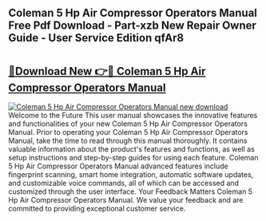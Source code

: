 ## Coleman 5 Hp Air Compressor Operators Manual Free Pdf Download - Part-xzb New Repair Owner Guide - User Service Edition qfAr8

# <h2><a href="http://bc65600.oget.top/?id=Coleman+5+Hp+Air+Compressor+Operators+Manual">🔗Download New 👉🔴 Coleman 5 Hp Air Compressor Operators Manual</a></h2>

[![Coleman 5 Hp Air Compressor Operators Manual new download](https://i.imgur.com/5g1atiW.png)](http://bc65600.oget.top/?id=Coleman+5+Hp+Air+Compressor+Operators+Manual)
Welcome to the Future This user manual showcases the innovative features and functionalities of your new Coleman 5 Hp Air Compressor Operators Manual. Prior to operating your Coleman 5 Hp Air Compressor Operators Manual, take the time to read through this manual thoroughly. It contains valuable information about the product's features and functions, as well as setup instructions and step-by-step guides for using each feature. Coleman 5 Hp Air Compressor Operators Manual advanced features include fingerprint scanning, smart home integration, automatic software updates, and customizable voice commands, all of which can be accessed and customized through the user interface. Your Feedback Matters Coleman 5 Hp Air Compressor Operators Manual. We value your feedback and are committed to providing exceptional customer service.
